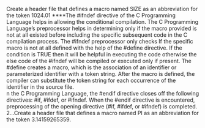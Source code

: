 Create a header file that defines a macro named SIZE as an abbreviation for the token 1024.01
****The #ifndef directive of the C Programming Language helps in allowing the conditional compilation. The C Programming Language’s preprocessor helps in determining only if the macro provided is not at all existed before including the specific subsequent code in the C compilation process. The #ifndef preprocessor only checks If the specific macro is not at all defined with the help of the #define directive. If the condition is TRUE then it will be helpful in executing the code otherwise the else code of the #ifndef will be compiled or executed only if present.
The #define creates a macro, which is the association of an identifier or parameterized identifier with a token string. After the macro is defined, the compiler can substitute the token string for each occurrence of the identifier in the source file.\
n the C Programming Language, the #endif directive closes off the following directives: #if, #ifdef, or #ifndef. When the #endif directive is encountered, preprocessing of the opening directive (#if, #ifdef, or #ifndef) is completed.
2...Create a header file that defines a macro named PI as an abbreviation for the token 3.14159265359.